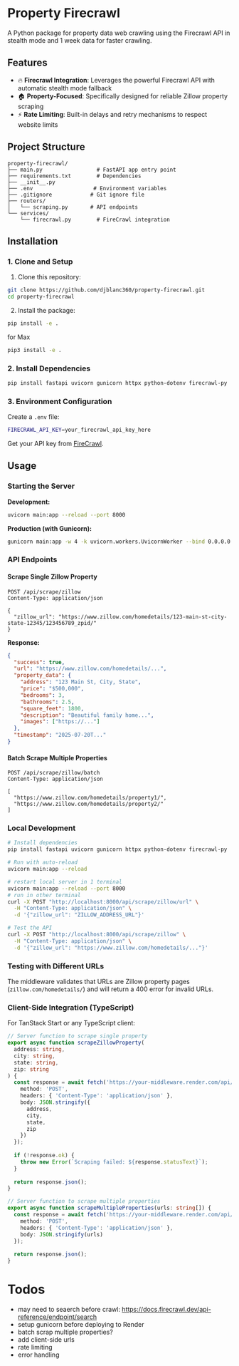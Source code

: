 # Property Firecrawl

A Python package for property data web crawling using the Firecrawl API in stealth mode and 1 week data for faster crawling.

## Features

- 🔥 **Firecrawl Integration**: Leverages the powerful Firecrawl  API with automatic stealth mode fallback
- 🏠 **Property-Focused**:  Specifically designed for reliable Zillow property scraping
- ⚡ **Rate Limiting**: Built-in delays and retry mechanisms to respect website limits

## Project Structure

```
property-firecrawl/
├── main.py                 # FastAPI app entry point
├── requirements.txt        # Dependencies
├── __init__.py
├── .env                   # Environment variables
├── .gitignore            # Git ignore file
├── routers/
│   └── scraping.py       # API endpoints
└── services/
    └── firecrawl.py        # FireCrawl integration
```

## Installation

### 1. Clone and Setup

1. Clone this repository:
```bash
git clone https://github.com/djblanc360/property-firecrawl.git
cd property-firecrawl
```

2. Install the package:
```bash
pip install -e .
```
for Max
```bash
pip3 install -e .
```

### 2. Install Dependencies

```bash
pip install fastapi uvicorn gunicorn httpx python-dotenv firecrawl-py
```

### 3. Environment Configuration

Create a `.env` file:

```bash
FIRECRAWL_API_KEY=your_firecrawl_api_key_here
```

Get your API key from [FireCrawl](https://firecrawl.dev/).

## Usage

### Starting the Server

**Development:**
```bash
uvicorn main:app --reload --port 8000
```

**Production (with Gunicorn):**
```bash
gunicorn main:app -w 4 -k uvicorn.workers.UvicornWorker --bind 0.0.0.0:$PORT
```

### API Endpoints

#### Scrape Single Zillow Property
```http
POST /api/scrape/zillow
Content-Type: application/json

{
  "zillow_url": "https://www.zillow.com/homedetails/123-main-st-city-state-12345/123456789_zpid/"
}
```

**Response:**
```json
{
  "success": true,
  "url": "https://www.zillow.com/homedetails/...",
  "property_data": {
    "address": "123 Main St, City, State",
    "price": "$500,000",
    "bedrooms": 3,
    "bathrooms": 2.5,
    "square_feet": 1800,
    "description": "Beautiful family home...",
    "images": ["https://..."]
  },
  "timestamp": "2025-07-20T..."
}
```

#### Batch Scrape Multiple Properties
```http
POST /api/scrape/zillow/batch
Content-Type: application/json

[
  "https://www.zillow.com/homedetails/property1/",
  "https://www.zillow.com/homedetails/property2/"
]
```

### Local Development
```bash
# Install dependencies
pip install fastapi uvicorn gunicorn httpx python-dotenv firecrawl-py

# Run with auto-reload
uvicorn main:app --reload

# restart local server in 1 terminal
uvicorn main:app --reload --port 8000
# run in other terminal
curl -X POST "http://localhost:8000/api/scrape/zillow/url" \
  -H "Content-Type: application/json" \
  -d '{"zillow_url": "ZILLOW_ADDRESS_URL"}'

# Test the API
curl -X POST "http://localhost:8000/api/scrape/zillow" \
  -H "Content-Type: application/json" \
  -d '{"zillow_url": "https://www.zillow.com/homedetails/..."}'
```

### Testing with Different URLs
The middleware validates that URLs are Zillow property pages (`zillow.com/homedetails/`) and will return a 400 error for invalid URLs.


### Client-Side Integration (TypeScript)

For TanStack Start or any TypeScript client:

```typescript
// Server function to scrape single property
export async function scrapeZillowProperty(
  address: string,
  city: string,
  state: string,
  zip: string
) {
  const response = await fetch('https://your-middleware.render.com/api/scrape/zillow', {
    method: 'POST',
    headers: { 'Content-Type': 'application/json' },
    body: JSON.stringify({
      address,
      city,
      state,
      zip
    })
  });
  
  if (!response.ok) {
    throw new Error(`Scraping failed: ${response.statusText}`);
  }
  
  return response.json();
}

// Server function to scrape multiple properties
export async function scrapeMultipleProperties(urls: string[]) {
  const response = await fetch('https://your-middleware.render.com/api/scrape/zillow/batch', {
    method: 'POST',
    headers: { 'Content-Type': 'application/json' },
    body: JSON.stringify(urls)
  });
  
  return response.json();
}
```


# Todos

* may need to seaerch before crawl: https://docs.firecrawl.dev/api-reference/endpoint/search
* setup gunicorn before deploying to Render
* batch scrap multiple properties?
* add client-side urls
* rate limiting
* error handling